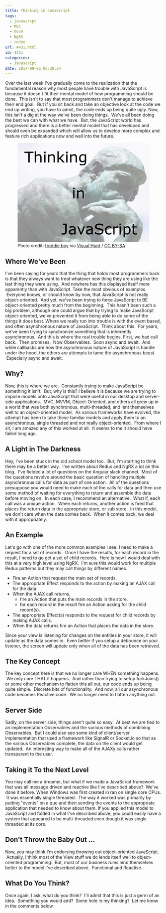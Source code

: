 ```yaml
---
title: Thinking in JavaScript
tags:
  - javascript
  - MVC
  - mvvm
  - NgRX
  - redux
url: 4431.html
id: 4431
categories:
  - Javascript
date: 2017-09-05 06:30:54
---
```


Over the last week I've gradually come to the realization that the fundamental reason why most people have trouble with JavaScript is because it doesn't fit their mental model of how programming should be done.  This isn't to say that most programmers don't manage to achieve their end goal.  But if you sit back and take an objective look at the code we end up writing, you have to admit, the code ends up being quite ugly. Now, this isn't a dig at the way we've been doing things.  We've all been doing the best we can with what we have.  But, the JavaScript world has progressed and there is a better mental model that has developed and should even be expanded which will allow us to develop more complex and feature rich applications now and well into the future. <figure>![](/uploads/2017/09/2017-09-05.jpg "Thinking in JavaScript")<figcaption>Photo credit: [freddie boy](//www.flickr.com/photos/froderik/8283727226/) via [Visual Hunt](//visualhunt.com/re/fb4c57) / [ CC BY-SA](//creativecommons.org/licenses/by-sa/2.0/)</figcaption></figure>

<!-- more --> 

Where We've Been
----------------

I've been saying for years that the thing that holds most programmers back is that they always want to treat whatever new thing they are using like the last thing they were using.  And nowhere has this displayed itself more apparently than with JavaScript. Take the most obvious of examples.  Everyone knows, or should know by now, that JavaScript is not really object-oriented.  And yet, we've been trying to force JavaScript to BE object-oriented pretty much from the beginning.  This hasn't been such a big problem, although one could argue that by trying to make JavaScript object-oriented, we've prevented it from being able to do some of the things it does best. Where we really run into trouble is with the event based, and often asynchronous nature of JavaScript.  Think about this.  For years, we've been trying to synchronize something that is inherently asynchronous.  And this is where the real trouble begins. First, we had call back.  Then promises.  Now Observables.  Soon async and await.  And while callbacks are how the asynchronous nature of JavaScript is handle under the hood, the others are attempts to tame the asynchronous beast.  Especially async and await.

Why?
----

Now, this is where we are.  Constantly trying to make JavaScript be something it isn't.  But, why is this? I believe it is because we are trying to impose models onto JavaScript that were useful in our desktop and server-side applications.  MVC, MVVM, Object-Oriented, and others all grew up in a world that was both synchronous, multi-threaded, and lent themselves well to an object-oriented model.  As various frameworks have evolved, the attempt has been to take these familiar models and apply them to an asynchronous, single threaded and not really object-oriented.  From where I sit, I am amazed any of this worked at all.  It seems to me it should have failed long ago.

A Light in The Darkness
-----------------------

Hey, I've been stuck in the old school model too.  But, I'm starting to think there may be a better way.  I've written about Redux and NgRX a lot on this blog.  I've fielded a lot of questions on the Angular slack channel.  Most of the questions revolve around the basic question of handling multiple asynchronous calls for data as part of one action.  All of the questions presuppose you would need to make each of the calls for data and then use some method of waiting for everything to return and assemble the data before moving on.  In each case, I recommend an alternative.  What if, each call was a unique action.  When each returns, another action is fired that places the return data in the appropriate store, or sub store.  In this model, we don't care when the data comes back.  When it comes back, we deal with it appropriately.

An Example
----------

Let's go with one of the more common examples I see. I need to make a request for a set of records.  Once I have the results, for each record in the result, I need to go get a set of child records.  Here is how I would deal with this at a very high level using NgRX.  I'm sure this would work for multiple Redux patterns but they may call things by different names.

*   Fire an Action that request the main set of records.
*   The appropriate Effect responds to the action by making an AJAX call for the data.
*   When the AJAX call returns,
    *   fire an Action that puts the main records in the store.
    *   for each record in the result fire an Action asking for the child record(s).
*   The appropriate Effect(s) responds to the request for child records by making AJAX calls.
*   When the data returns fire an Action that places the data in the store.

Since your view is listening for changes on the entities in your store, it will update as the data comes in.  Even better if you setup a debounce on your listener, the screen will update only when all of the data has been retrieved.

The Key Concept
---------------

The key concept here is that we no longer care WHEN something happens.  We only care THAT it happens.  And rather than trying to setup forkJoins() or some other mechanism to flatten this all out, our code ends up being quite simple.  Discrete bits of functionality.  And now, all our asynchronous code becomes Reactive code.  We no longer need to flatten anything out.

Server Side
-----------

Sadly, on the server side, things aren't quite so easy.  At best we are tied to an implementation Observables and the various methods of combining Observables.  But I could also see some kind of client/server implementation that used a framework like SignalR or Socket.io so that as the various Observables complete, the data on the client would get updated.  An interesting way to make all of the AJAXy calls rather transparent to the user.

Taking it To the Next Level
---------------------------

You may call me a dreamer, but what if we made a JavaScript framework that was all message driven and reactive like I've described above?  We've done it before. When Windows was first created in ran on single core CPUs.  It was essentially single threaded.  The way it worked was primarily by putting "events" on a que and then sending the events to the appropriate application that needed to know about them. If you applied this model to JavaScript and folded in what I've described above, you could easily have a system that appeared to be multi-threaded even though it was single threaded at its core.

Don't Throw the Baby Out ...
----------------------------

Now, you may think I'm endorsing throwing out object-oriented JavaScript.  Actually, I think most of the View stuff we do lends itself well to object-oriented programming.  But, most of our business rules lend themselves better to the model I've described above.  Functional and Reactive.

What Do You Think?
------------------

Once again, I ask, what do you think?  I'll admit that this is just a germ of an idea.  Something you would add?  Some hole in my thinking?  Let me know in the comments below.
